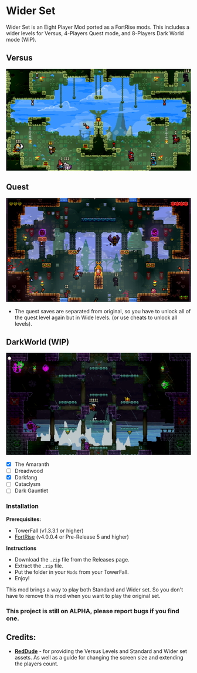 # Wider Set

Wider Set is an Eight Player Mod ported as a FortRise mods. This includes a wider levels for Versus, 4-Players Quest mode, and 8-Players Dark World mode (WIP). 

## Versus
![versus](./img/eight-player-versus.png)

## Quest
![quest](./img/eight-player-quest.png)

+ The quest saves are separated from original, so you have to unlock all of the quest level again but in Wide levels. (or use cheats to unlock all levels).

## DarkWorld (WIP)
![darkworld](./img/eight-player-darkworld.png)
- [x] The Amaranth
- [ ] Dreadwood
- [x] Darkfang
- [ ] Cataclysm
- [ ] Dark Gauntlet

### Installation
**Prerequisites:**
+ TowerFall (v1.3.3.1 or higher)
+ [FortRise](https://github.com/Terria-K/FortRise) (v4.0.0.4 or Pre-Release 5 and higher)

**Instructions**
+ Download the `.zip` file from the Releases page.
+ Extract the `.zip` file.
+ Put the folder in your `Mods` from your TowerFall.
+ Enjoy!

This mod brings a way to play both Standard and Wider set. So you don't have to remove this mod when you want to play the original set.

### This project is still on ALPHA, please report bugs if you find one.

## Credits:
+ **[RedDude](https://github.com/RedDude)** - for providing the Versus Levels and Standard and Wider set assets. As well as a guide for changing the screen size and extending the players count.